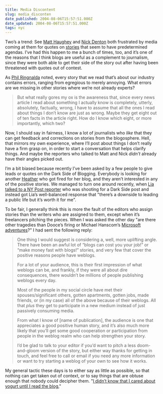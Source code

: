 ```yaml
---
title: Media Discontent
slug: media_disconten
date_published: 2004-08-06T15:57:51.000Z
date_updated: 2004-08-06T15:57:51.000Z
tags: nyc
---
```


Two’s a trend: See [Matt Haughey](http://www.pvrblog.com/pvr/2004/08/ap_radio_on_tiv.html) and [Nick Denton](http://www.nickdenton.org/002001.html) both frustrated by media coming at them for quotes on [stories](http://www.wired.com/news/business/0,1367,64472,00.html?tw=wn_tophead_2) that seem to have predetermined agendas. I’ve had this happen to me a bunch of times, too, and it’s one of the reasons that I think blogs are useful as a complement to journalism, since they were both able to get their side of the story out after having been threatened with quotes out of contest.

As [Phil Ringnalda](http://philringnalda.com/blog/2004/08/what_year_is_this_again.php) noted, every story that we read that’s about our industry contains errors, ranging from egregious to merely annoying. What errors are we missing in other stories where we’re not already experts?

> But what really gores my ox is the awareness that, since every news article I read about something I actually know is completely, utterly, absolutely, factually, wrong, I have to assume that all the ones I read about things I don’t know are just as wrong. Maybe they get eight out of ten facts in the article right. How do I know which eight, or more importantly, which two?

Now, I should say in fairness, I know a lot of journalists who *like* that they can get feedback and corrections on stories from the blogosphere. Hell, that mirrors my own experience, where I’ll post about things I don’t really have a firm grasp on, in order to start a conversation that helps clarify things. And maybe the reporters who talked to Matt and Nick *didn’t* already have their angles picked out.

I’m a bit biased because recently I’ve been asked by a few people to give leads or quotes on the Dark Side of Blogging. Everybody is looking for another [Heather](http://www.dooce.com/) who got fired for her blog, and they aren’t interested in any of the positive stories. We managed to turn one around recently, when [Lia talked to a NY Post reporter](http://www.cheesedip.com/2004/02/01/hello_ny_post.php) who was shooting for a Dark Side post and instead got Lia’s well-balanced response that "there’s a downside to leading a public life but it’s worth it for me".

To be fair, I generally think this is more the fault of the editors who assign stories than the writers who are assigned to them, except when it’s freelancers pitching the pieces. When I was asked the other day "are there other tragedies than Dooce’s firing or Michael Hanscom’s [Microsoft adventures](http://www.michaelhanscom.com/eclecticism/2003/10/fifteen_minutes.html)?" I had sent the following reply:

> One thing I would suggest is considering a, well, more uplifting angle. There have been an awful lot of “blogs can cost you your job!” or “make money fast with blogs!” stories, and very few that cover the positive reasons people have weblogs.
> 
> For a lot of your audience, this is their first impression of what weblogs can be, and frankly, if they were all about dire consequences, there wouldn’t be millions of people publishing weblogs every day.
> 
> Most of the people in my social circle have met their spouses/significant others, gotten apartments, gotten jobs, made friends, or (in my case) all of the above because of their weblogs. All that *plus* they get to participate in a new medium instead of just passively consuming media.
> 
> From what I know of [name of publication], the audience is one that appreciates a good positive human story, and it’s also much more likely that you’ll get some good cooperation or participation from people in the weblog realm who can help strengthen your story.
> 
> I’d be glad to talk to your editor if you’d want to pitch a less doom-and-gloom version of the story, but either way thanks for getting in touch, and feel free to call or email if you need any more information or want to try starting a weblog of your own to see how it works.

My general tactic these days is to either say as little as possible, so that nothing can get taken out of context, or to say things that are obtuse enough that nobody could decipher them. "[I didn’t know that I cared about yogurt until I read the blog.](http://www.wired.com/news/technology/0,1282,64332-2,00.html)"
